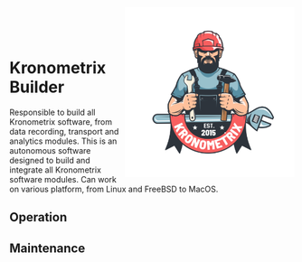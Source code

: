 <img src="/docs/img/builder.jpg" align="right" height="300" width="300" />
<br/><br/>
<br/>

# Kronometrix Builder

Responsible to build all Kronometrix software, from data recording, transport and analytics modules. This is an autonomous software designed to build and integrate all Kronometrix software modules. Can work on various platform, from Linux and FreeBSD to MacOS.

## Operation

## Maintenance




